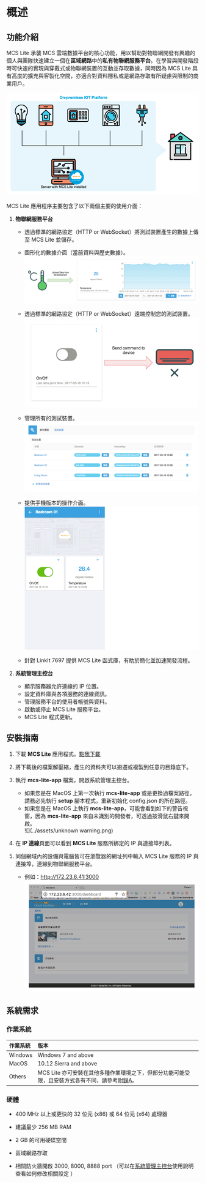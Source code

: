 # 概述

## 功能介紹

MCS Lite 承襲 MCS 雲端數據平台的核心功能，用以幫助對物聯網開發有興趣的個人與團隊快速建立一個在**區域網路**中的**私有物聯網服務平台**。在學習與開發階段時可快速的實現與穿戴式或物聯網裝置的互動並存取數據，同時因為 MCS Lite 具有高度的擴充與客製化空間，亦適合對資料隱私或是網路存取有所疑慮與限制的商業用戶。

![](../assets/mcs_lite_private.png)

MCS Lite 應用程序主要包含了以下兩個主要的使用介面：

1. **物聯網服務平台**

   * 透過標準的網路協定（HTTP or WebSocket）將測試裝置產生的數據上傳至 MCS Lite 並儲存。
   * 圖形化的數據介面（當前資料與歷史數據）。
![](../assets/mcs_lite_data_upload.png)
   
   * 透過標準的網路協定（HTTP or WebSocket）遠端控制您的測試裝置。
![](../assets/mcs_remote_control_onoff.gif)

   * 管理所有的測試裝置。
![](../assets/device_management.png)

   * 提供手機版本的操作介面。
 ![](../assets/mcs_lite_mobile_view.gif)

   * 針對 LinkIt 7697 提供 MCS Lite 函式庫，有助於簡化並加速開發流程。

2. **系統管理主控台**

   * 顯示服務器允許連線的 IP 位置。
   * 設定資料庫與各項服務的連線資訊。
   * 管理服務平台的使用者帳號與資料。
   * 啟動或停止 MCS Lite 服務平台。
   * MCS Lite 程式更新。

## 安裝指南

1. 下載 **MCS Lite** 應用程式。[點我下載](https://github.com/MCS-Lite/mcs-lite-app/releases)
2. 將下載後的檔案解壓縮，產生的資料夾可以搬遷或複製到任意的目錄底下。
3. 執行 **mcs-lite-app** 檔案，開啟系統管理主控台。

   * 如果您是在 MacOS 上第一次執行 **mcs-lite-app** 或是更換過檔案路徑，請務必先執行 **setup** 腳本程式，重新初始化 config.json 的所在路徑。
   * 如果您是在 MacOS 上執行 **mcs-lite-app**，可能會看到如下的警告視窗，因為 **mcs-lite-app** 來自未識別的開發者，可透過按滑鼠右鍵來開啟。  
     ![](../assets/unknown warning.png)

4. 在 **IP 連線**頁面可以看到 **MCS Lite** 服務所綁定的 IP 與連接埠列表。

5. 同個網域內的設備與電腦皆可在瀏覽器的網址列中輸入 MCS Lite 服務的 IP 與連接埠，連線到物聯網服務平台。

   * 例如：http://172.23.6.41:3000
   ![](../assets/mcs_lite_console.png)

## 系統需求

### 作業系統

| **作業系統** | **版本** |
| :--- | :--- |
| Windows | Windows 7 and above |
| MacOS | 10.12 Sierra and above |
| Others | MCS Lite 亦可安裝在其他多種作業環境之下，但部分功能可能受限，且安裝方式各有不同，請參考[附錄A](/mcs_lite_platform.md)。 |

### 硬體

* 400 MHz 以上或更快的 32 位元 \(x86\) 或 64 位元 \(x64\) 處理器

* 建議最少 256 MB RAM

* 2 GB 的可用硬碟空間

* 區域網路存取

* 相關防火牆開啟 3000, 8000, 8888 port （可以在[系統管理主控台](/mcs_lite_usage/mcs_lite_admin_usage.md)使用說明查看如何修改相關設定 ）
